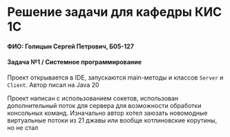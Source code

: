 # Решение задачи для кафедры КИС 1С

#### ФИО: Голицын Сергей Петрович, Б05-127

#### Задача №1 / Системное программирование

Проект открывается в IDE, запускаются main-методы и классов `Server` и `Client`. Автор писал на Java 20

Проект написан с использованием сокетов, использован дополнительный поток для сервера для возможности обработки консольных команд.
Изначально автор хотел заюзать новомодные виртуальные потоки из 21 джавы или вообще котлиновские корутины, но не стал
